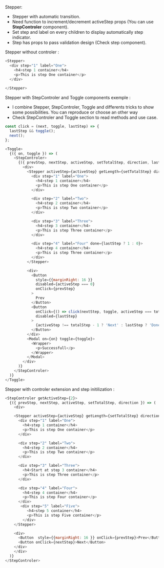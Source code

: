 Stepper: 

  * Stepper with automatic transition.
  * Need function to increment/decrement activeStep props (You can use <b>StepControler</b> component).
  * Set step and label on every children to display automatically step indicator.
  * Step has props to pass validation design (Check step component).


Stepper without controler :

```js
<Stepper>
  <div step="1" label="One">
    <h4>step 1 container</h4>
    <p>This is step One container</p>
  </div>
 
</Stepper>
```

Stepper with StepControler and Toggle components exemple :

  * I combine Stepper, StepControler, Toggle and differents tricks to show some possibilities. You can reproduce or choose an other way
  * Check StepControler and Toggle section to read methods and use case.

```js
const click = (next, toggle, lastStep) => {
  lastStep && toggle();
  next();
};

<Toggle>
  {({ on, toggle }) => (
    <StepControler>
      {({ prevStep, nextStep, activeStep, setTotalStep, direction, lastStep, totalStep }) => (
        <div>
          <Stepper activeStep={activeStep} getLength={setTotalStep} direction={direction}>
            <div step="1" label="One">
              <h4>step 1 container</h4>
              <p>This is step One container</p>
            </div>

            <div step="2" label="Two">
              <h4>step 2 container</h4>
              <p>This is step Two container</p>
            </div>

            <div step="3" label="Three">
              <h4>step 3 container</h4>
              <p>This is step Three container</p>
            </div>

            <div step="4" label="Four" done={lastStep ? 1 : 0}>
              <h4>step 4 container</h4>
              <p>This is step Three container</p>
            </div>
          </Stepper>

          <div>
            <Button 
              style={{marginRight: 16 }}
              disabled={activeStep === 0}
              onClick={prevStep}
            >
              Prev
            </Button>
            <Button
              onClick={() => click(nextStep, toggle, activeStep === totalStep - 1)}
              disabled={lastStep}
            >
              {activeStep !== totalStep - 1 ? 'Next' : lastStep ? 'Done' :  'Send'}
            </Button>
          </div>
          <Modal on={on} toggle={toggle}>
            <Wrapper>
              <p>Successfull</p>
            </Wrapper>
          </Modal> 
        </div>
      )}
    </StepControler>
  )}
</Toggle>
```

Stepper with controler extension and step initilization  :

```js
<StepControler getActiveStep={2}>
  {({ prevStep, nextStep, activeStep, setTotalStep, direction }) => (
    <div>

    <Stepper activeStep={activeStep} getLength={setTotalStep} direction={direction}>
      <div step="1" label="One">
        <h4>step 1 container</h4>
        <p>This is step One container</p>
      </div>

      <div step="2" label="Two">
        <h4>step 2 container</h4>
        <p>This is step Two container</p>
      </div>

      <div step="3" label="Three">
        <h4>Start at step 3 container</h4>
        <p>This is step Three container</p>
      </div>

      <div step="4" label="Four">
        <h4>step 4 container</h4>
        <p>This is step Four container</p>
      </div>
       <div step="5" label="Five">
          <h4>step 5 container</h4>
          <p>This is step Five container</p>
        </div>
    </Stepper>

    <div>
      <Button  style={{marginRight: 16 }} onClick={prevStep}>Prev</Button>
      <Button onClick={nextStep}>Next</Button>
    </div>
    </div>
  )}
</StepControler>
```
